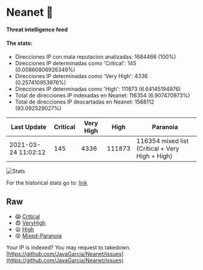 # Neanet :hocho:
#### Threat intelligence feed
#### The stats:

- Direcciones IP con mala reputacion analizadas: 1684466 (100%)
- Direcciones IP determinadas como 'Critical':  145 (0.00860806926349%)
- Direcciones IP determinadas como 'Very High':  4336 (0.257410953976%)
- Direcciones IP determinadas como 'High':  111873 (6.64145194976)
- Total de direcciones IP indexadas en Neanet:  116354 (6.907470973%)
- Total de direcciones IP descartadas en Neanet:  1568112 (93.092529027%)

| Last Update | Critical | Very High | High | Paranoia |
| --- | --- | --- | --- | --- |
| 2021-03-24 11:02:12 | 145 | 4336 | 111873 | 116354 mixed list (Critical + Very High + High)|

![Stats](https://docs.google.com/spreadsheets/d/e/2PACX-1vSnaNMIXVabIpDJjufMlzH7poXnshF3mgd8Is1g9ytUEzVsP5my4Trn8f-xkoLLQ38xpL3HtmUexLo6/pubchart?oid=501124687&format=image)

For the historical stats go to: [link](/stats.csv)
## Raw
- :scream: [Critical](https://raw.githubusercontent.com/JavaGarcia/Neanet/master/blacklists/neanet_critical.txt)
- :fearful: [VeryHigh](https://raw.githubusercontent.com/JavaGarcia/Neanet/master/blacklists/neanet_veryHigh.txtt)
- :frowning: [High](https://raw.githubusercontent.com/JavaGarcia/Neanet/master/blacklists/neanet_high.txt)
- :dizzy_face: [Mixed-Paranoia](https://raw.githubusercontent.com/JavaGarcia/Neanet/master/blacklists/neanet_all.txt)


Your IP is indexed? You may request to takedown. [https://github.com/JavaGarcia/Neanet/issues](https://github.com/JavaGarcia/Neanet/issues)































































































































































































































































































































































































































































































































































































































































































































































































































































































































































































































































































































































































































































































































































































































































































































































































































































































































































































































































































































































































































































































































































































































































































































































































































































































































































































































































































































































































































































































































































































































































































































































































































































































































































































































































































































































































































































































































































































































































































































































































































































































































































































































































































































































































































































































































































































































































































































































































































































































































































































































































































































































































































































































